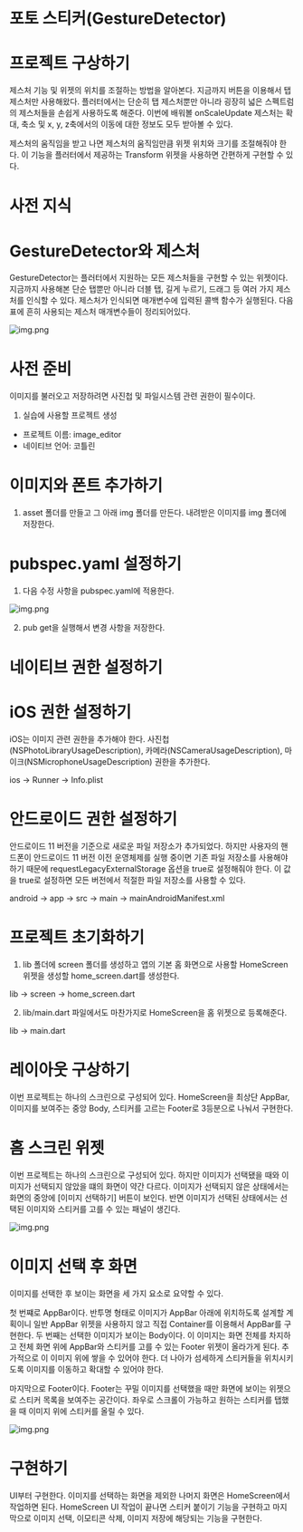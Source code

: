 # **포토 스티커(GestureDetector)**  
# **프로젝트 구상하기**  
제스처 기능 및 위젯의 위치를 조절하는 방법을 알아본다. 지금까지 버튼을 이용해서 탭 제스처만 사용해왔다. 플러터에서는 
단순히 탭 제스처뿐만 아니라 굉장히 넓은 스펙트럼의 제스처들을 손쉽게 사용하도록 해준다. 이번에 배워볼 onScaleUpdate 
제스처는 확대, 축소 및 x, y, z축에서의 이동에 대한 정보도 모두 받아볼 수 있다.  
  
제스처의 움직임을 받고 나면 제스처의 움직임만큼 위젯 위치와 크기를 조절해줘야 한다. 이 기능을 플러터에서 제공하는 
Transform 위젯을 사용하면 간편하게 구현할 수 있다.  
  
# **사전 지식**  
# **GestureDetector와 제스처**  
GestureDetector는 플러터에서 지원하는 모든 제스처들을 구현할 수 있는 위젯이다. 지금까지 사용해본 단순 탭뿐만 아니라 
더블 탭, 길게 누르기, 드래그 등 여러 가지 제스처를 인식할 수 있다. 제스처가 인식되면 매개변수에 입력된 콜백 함수가 
실행된다. 다음 표에 흔히 사용되는 제스처 매개변수들이 정리되어있다.  
  
![img.png](image/img.png)  
  
# **사전 준비**  
이미지를 불러오고 저장하려면 사진첩 및 파일시스템 관련 권한이 필수이다.  
  
1. 실습에 사용할 프로젝트 생성  
- 프로젝트 이름: image_editor  
- 네이티브 언어: 코틀린  
  
# **이미지와 폰트 추가하기**  
1. asset 폴더를 만들고 그 아래 img 폴더를 만든다. 내려받은 이미지를 img 폴더에 저장한다.  
  
# **pubspec.yaml 설정하기**  
1. 다음 수정 사항을 pubspec.yaml에 적용한다.  
  
![img.png](image/img2.png)  
  
2. pub get을 실행해서 변경 사항을 저장한다.
  
# **네이티브 권한 설정하기**  
# **iOS 권한 설정하기**  
iOS는 이미지 관련 권한을 추가해야 한다. 사진첩(NSPhotoLibraryUsageDescription), 카메라(NSCameraUsageDescription), 
마이크(NSMicrophoneUsageDescription) 권한을 추가한다.  
  
ios -> Runner -> Info.plist  
  
# **안드로이드 권한 설정하기**  
안드로이드 11 버전을 기준으로 새로운 파일 저장소가 추가되었다. 하지만 사용자의 핸드폰이 안드로이드 11 버전 이전 운영체제를 
실행 중이면 기존 파일 저장소를 사용해야 하기 때문에 requestLegacyExternalStorage 옵션을 true로 설정해줘야 한다. 
이 값을 true로 설정하면 모든 버전에서 적절한 파일 저장소를 사용할 수 있다.  
  
android -> app -> src -> main -> mainAndroidManifest.xml  
  
# **프로젝트 초기화하기**  
1. lib 폴더에 screen 폴더를 생성하고 앱의 기본 홈 화면으로 사용할 HomeScreen 위젯을 생성할 home_screen.dart를 생성한다. 
  
lib -> screen -> home_screen.dart  
  
2. lib/main.dart 파일에서도 마찬가지로 HomeScreen을 홈 위젯으로 등록해준다.  
  
lib -> main.dart  
  
# **레이아웃 구상하기**  
이번 프로젝트는 하나의 스크린으로 구성되어 있다. HomeScreen을 최상단 AppBar, 이미지를 보여주는 중앙 Body, 스티커를 
고르는 Footer로 3등분으로 나눠서 구현한다.  
  
# **홈 스크린 위젯**  
이번 프로젝트는 하나의 스크린으로 구성되어 있다. 하지만 이미지가 선택됐을 때와 이미지가 선택되지 않았을 떄의 화면이 약간 
다르다. 이미지가 선택되지 않은 상태에서는 화면의 중앙에 [이미지 선택하기] 버튼이 보인다. 반면 이미지가 선택된 상태에서는 
선택된 이미지와 스티커를 고를 수 있는 패널이 생긴다.  
  
![img.png](image/img3.png)  
  
# **이미지 선택 후 화면**  
이미지를 선택한 후 보이는 화면을 세 가지 요소로 요약할 수 있다.  
  
첫 번쨰로 AppBar이다. 반투명 형태로 이미지가 AppBar 아래에 위치하도록 설계할 계획이니 일반 AppBar 위젯을 사용하지 않고 
직접 Container를 이용해서 AppBar를 구현한다. 두 번째는 선택한 이미지가 보이는 Body이다. 이 이미지는 화면 전체를 차지하고 
전체 화면 위에 AppBar와 스티커를 고를 수 있는 Footer 위젯이 올라가게 된다. 추가적으로 이 이미지 위에 쌓을 수 있어야 
한다. 더 나아가 섬세하게 스티커들을 위치시키도록 이미지를 이동하고 확대할 수 있어야 한다.  
  
마지막으로 Footer이다. Footer는 꾸밀 이미지를 선택했을 때만 화면에 보이는 위젯으로 스티커 목록을 보여주는 공간이다. 
좌우로 스크롤이 가능하고 원하는 스티커를 탭했을 때 이미지 위에 스티커를 올릴 수 있다.  
  
![img.png](image/img4.png)  
  
# **구현하기**  
UI부터 구현한다. 이미지를 선택하는 화면을 제외한 나머지 화면은 HomeScreen에서 작업하면 된다. HomeScreen UI 작업이 
끝나면 스티커 붙이기 기능을 구현하고 마지막으로 이미지 선택, 이모티콘 삭제, 이미지 저장에 해당되는 기능을 구현한다.  
  
